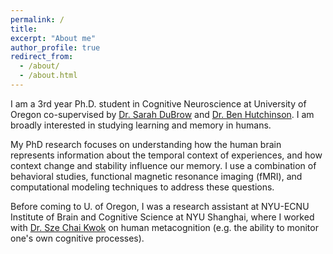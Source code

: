 ```yaml
---
permalink: /
title: 
excerpt: "About me"
author_profile: true
redirect_from: 
  - /about/
  - /about.html
---
```


I am a 3rd year Ph.D. student in Cognitive Neuroscience at University of Oregon co-supervised by [Dr. Sarah DuBrow](https://www.dubrowlab.org/) and [Dr. Ben Hutchinson](https://hulacon.uoregon.edu/). I am broadly interested in studying learning and memory in humans.

My PhD research focuses on understanding how the human brain represents information about the temporal context of experiences, and how context change and stability influence our memory. I use a combination of behavioral studies, functional magnetic resonance imaging (fMRI), and computational modeling techniques to address these questions.

Before coming to U. of Oregon, I was a research assistant at NYU-ECNU Institute of Brain and Cognitive Science at NYU Shanghai, where I worked with [Dr. Sze Chai Kwok](http://www.kwoklab.org/) on human metacognition (e.g. the ability to monitor one's own cognitive processes).
